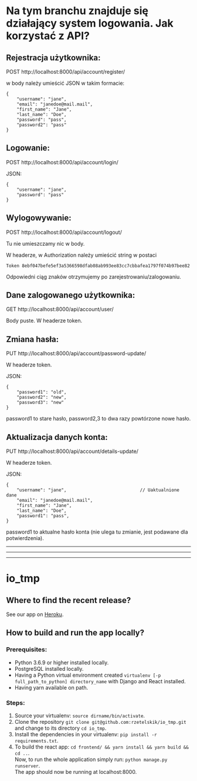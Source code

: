 # Na tym branchu znajduje się działający system logowania. Jak korzystać z API?

## Rejestracja użytkownika:
POST http://localhost:8000/api/account/register/

w body należy umieścić JSON w takim formacie:
```
{
    "username": "jane",
    "email": "janedoe@mail.mail",
    "first_name": "Jane",
    "last_name": "Doe",
    "password": "pass",
    "password2": "pass"
}
```


## Logowanie:
POST http://localhost:8000/api/account/login/

JSON:
```
{
    "username": "jane",
    "password": "pass"  
}
```


## Wylogowywanie:
POST http://localhost:8000/api/account/logout/

Tu nie umieszczamy nic w body.

W headerze, w Authorization należy umieścić string w postaci
```
Token 8ebf047befe5ef3a5366598dfab08ab993ee83cc7cbbafea1797f074b97bee82
```
Odpowiedni ciąg znaków otrzymujemy po zarejestrowaniu/zalogowaniu.


## Dane zalogowanego użytkownika:
GET http://localhost:8000/api/account/user/

Body puste. W headerze token.


## Zmiana hasła:
PUT http://localhost:8000/api/account/password-update/

W headerze token.

JSON:
```
{
    "password1": "old",
    "password2": "new",
    "password3": "new"
}
```
password1 to stare hasło, password2,3 to dwa razy powtórzone nowe hasło.



## Aktualizacja danych konta:
PUT http://localhost:8000/api/account/details-update/

W headerze token.

JSON:
```
{
    "username": "jane",                            // Uaktualnione dane
    "email": "janedoe@mail.mail",
    "first_name": "Jane",
    "last_name": "Doe",
    "password1": "pass",
}
```
password1 to aktualne hasło konta (nie ulega tu zmianie, jest podawane dla potwierdzenia).


____________
____________________
___________________________


# io_tmp

## Where to find the recent release?
See our app on [Heroku](https://adhoc-prod.herokuapp.com/).

## How to build and run the app locally?
### Prerequisites:
- Python 3.6.9 or higher installed locally.
- PostgreSQL installed locally.
- Having a Python virtual environment created ```virtualenv [-p full_path_to_python] directory_name``` with Django and React installed.
- Having yarn available on path.

### Steps:
1. Source your virtualenv: ```source dirname/bin/activate```.
2. Clone the repository ```git clone git@github.com:rzetelskik/io_tmp.git``` and change to its directory ```cd io_tmp```.
3. Install the dependencies in your virtualenv: ```pip install -r requirements.txt```.
4. To build the react app: ```cd frontend/ && yarn install && yarn build && cd ..```.\
Now, to run the whole application simply run: ```python manage.py runserver```.\
The app should now be running at localhost:8000.

